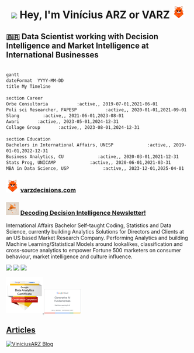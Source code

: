 <div align="center">
    
 # <img src="https://raw.githubusercontent.com/MartinHeinz/MartinHeinz/master/wave.gif" width="42"> Hey, I'm Vinícius ARZ or VARZ <img src="https://github.com/ViniciusARZ/ViniciusARZ/blob/main/brand-images/My%20project-1.png" width="35" height="35" />

</div>

## <span>&#x1f1e7;&#x1f1f7;</span> Data Scientist working with Decision Intelligence and Market Intelligence at International Businesses

```mermaid

gantt
dateFormat  YYYY-MM-DD
title My Timeline

section Career
Orbe Consultoria           :active,, 2019-07-01,2021-06-01
Poli sci Researcher, FAPESP           :active,, 2020-01-01,2021-09-01
Slang         :active,, 2021-06-01,2023-08-01
Awari       :active,, 2023-05-01,2024-12-31
Collage Group       :active,, 2023-08-01,2024-12-31

section Education
Bachelors in International Affairs, UNESP             :active,, 2019-01-01,2022-12-31
Business Analytics, CU             :active,, 2020-03-01,2021-12-31
Stats Prog, UNICAMP             :active,, 2020-06-01,2021-03-31
MBA in Data Science, USP             :active,, 2023-12-01,2025-04-01
```

### <img src="https://github.com/ViniciusARZ/ViniciusARZ/blob/main/brand-images/My%20project-1.png" width="35" height="35" /> <a href="https://www.varzdecisions.com/">varzdecisions.com</a>

### <img src="https://github.com/ViniciusARZ/ViniciusARZ/blob/main/brand-images/crapped.png" width="35" height="35" /> <a href="https://viniciusarz.medium.com/subscribe">**Decoding Decision Intelligence Newsletter**!</a> 

International Affairs Bachelor Self-taught Coding, Statistics and Data Science, currently building Analytics Solutions for Directors and Clients at an US based Market Research Company. Performing Analytics and building Machine Learning/Statistical Models around lookalikes, classification and cross-source analytics to empower Fortune 500 marketers on consumer behaviour, market intelligence and culture influence.
 
<div> 
  <a href = "mailto:btvarz@gmail.com"><img src="https://img.shields.io/badge/-Gmail-%23333?style=for-the-badge&logo=gmail&logoColor=white" target="_blank"></a>
  <a href="https://www.linkedin.com/in/viniciusarz" target="_blank"><img src="https://img.shields.io/badge/-LinkedIn-%230077B5?style=for-the-badge&logo=linkedin&logoColor=white" target="_blank"></a>
  <a href="https://www.varzdecisions.com/" target="_blank"><img src="https://img.shields.io/website-up-down-green-red/http/monip.org.svg" target="_blank">

 <p align="center">
    
<a 
   href="https://www.credly.com/badges/f73093e4-3f04-4428-a441-ac7a01735f3a/public_url"
   target="_blank" 
   title="Badge Google Data Analytics Professional Certificate" 
   alt="Google Data Analytics Professional Certificate">
   <img 
      src="https://github.com/ViniciusARZ/ViniciusARZ/blob/main/brand-images/GCC_badge_DA_1000x1000.png"
      alt="Google Data Analytics Professional Certificate"
      width="110px" 
      style="max-width:100px;"
      />
<a 
   href="https://www.cloudskillsboost.google/public_profiles/9af929d6-d7f2-44a9-9060-33057a77a5c0/badges/6011604"
   target="_blank" 
   title="Badge Generative AI Fundamentals" 
   alt="Badge Generative AI Fundamentals">
   <img 
      src="https://github.com/ViniciusARZ/ViniciusARZ/blob/main/brand-images/GenAIBadge.png"
      alt="Badge Generative AI Fundamentals"
      width="150px" 
      style="max-width:100px;"
      />

## Articles
[![ViniciusARZ Blog](https://github-read-medium.vercel.app/latest?username=viniciusarz&limit=6&theme=shades-of-purple)](https://medium.com/@viniciusarz)

